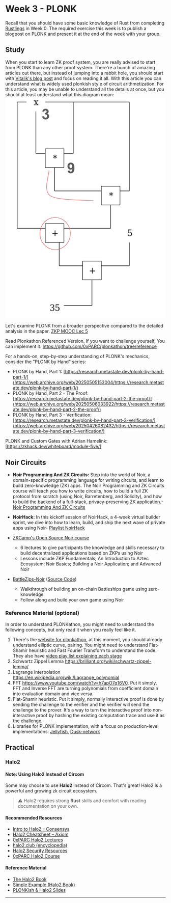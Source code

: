 # Week 3 - PLONK

Recall that you should have some basic knowledge of Rust from completing [Rustlings](https://rustlings.cool/) in Week 0. The required exercise this week is to publish a blogpost on PLONK and present it at the end of the week with your group.

## Study

When you start to learn ZK proof system, you are really advised to start from PLONK than any other proof system. There're a bunch of amazing articles out there, but instead of jumping into a rabbit hole, you should start with [Vitalik's blog post](https://vitalik.eth.limo/general/2019/09/22/plonk.html) and focus on reading it all.
With this article you can understand what is widely used plonkish style of circuit arithmetization. For this article, you may be unable to understand all the details at once, but you should at least understand what this diagram mean:
![Vitalik's circuit](./assets/vitalik-circuit.png)

Let's examine PLONK from a broader perspective compared to the detailed analysis in the paper. [ZKP MOOC Lec 5](https://www.youtube.com/watch?v=A0oZVEXav24)

Read Plonkathon Referenced Version. If you want to challenge yourself, You can implement it.
https://github.com/0xPARC/plonkathon/tree/reference

For a hands-on, step-by-step understanding of PLONK's mechanics, consider the "PLONK by Hand" series:
- PLONK by Hand, Part 1: [https://research.metastate.dev/plonk-by-hand-part-1/](https://web.archive.org/web/20250505153004/https://research.metastate.dev/plonk-by-hand-part-1/)
- PLONK by Hand, Part 2 - The Proof: [https://research.metastate.dev/plonk-by-hand-part-2-the-proof/](https://web.archive.org/web/20250506033922/https://research.metastate.dev/plonk-by-hand-part-2-the-proof/)
- PLONK by Hand, Part 3 - Verification: [https://research.metastate.dev/plonk-by-hand-part-3-verification/](https://web.archive.org/web/20250426082432/https://research.metastate.dev/plonk-by-hand-part-3-verification/)

PLONK and Custom Gates with Adrian Hamelink: [https://zkhack.dev/whiteboard/module-five/]

## Noir Circuits

- **Noir Programming And ZK Circuits:** Step into the world of Noir, a domain-specific programming language for writing circuits, and learn to build zero-knowledge (ZK) apps. The Noir Programming and ZK Circuits course will teach you how to write circuits, how to build a full ZK protocol from scratch (using Noir, Barretenberg, and Solidity), and how to build the backend of a full-stack, privacy-preserving ZK application.-[Noir Programming And ZK Circuits](https://updraft.cyfrin.io/courses/noir-programming-and-zk-circuits)
  
- **NoirHack:** In this kickoff session of NoirHack, a 4-week virtual builder sprint, we dive into how to learn, build, and ship the next wave of private apps using Noir- [Playlist NoirHack](https://www.youtube.com/playlist?list=PLabpoAlaCBY0tlBYmY3Wa8PGEIxIdalWa)

- [ZKCamp's Open Source Noir course](https://github.com/ZKCamp/aztec-noir-course)
  - 6 lectures to give participants the knowledge and skills necessary to build decentralized applications based on ZKPs using Noir
  - Lessons include ZKP Fundamentals; An Introduction to Aztec Ecosystem; Noir Basics; Building a Noir Application; and Advanced Noir
- [BattleZips-Noir](https://www.youtube.com/playlist?list=PLWACGbvIsEgnR2aUCr9i-PpmTVhF5Zuik) ([Source Code](https://github.com/BattleZips/BattleZips-Noir))
  - Walkthrough of building an on-chain Battleships game using zero-knowledge
  - Follow along and build your own game using Noir

### Reference Material (optional)

In order to understand PLONKathon, you might need to understand the following concepts, but only read it when you really feel like it.

1. There's the [website for plonkathon](https://plonkathon.com/), at this moment, you should already understand elliptic curve, pairing. You might need to understand Fiat-Shamir heuristic and Fast Fourier Transform to understand the code. They also have [video play list explaining each stage](https://www.youtube.com/playlist?list=PLNK7oFq6eaEzHNYHpQ_zbgPEBDhLmyfFb)
2. Schwartz Zippel Lemma https://brilliant.org/wiki/schwartz-zippel-lemma/
3. Lagrange interpolation https://en.wikipedia.org/wiki/Lagrange_polynomial
4. FFT https://www.youtube.com/watch?v=h7apO7q16V0. Put it simply, FFT and Inverse FFT are turning polynomials from coefficient domain into evaluation domain and vice versa.
5. Fiat-Shamir heuristic. Put it simply, normally interactive proof is done by sending the challenge to the verifier and the verifier will send the challenge to the prover. It's a way to turn the interactive proof into non-interactive proof by hashing the existing computation trace and use it as the challenge. 
6. Libraries for PLONK implementation, with a focus on production-level implementations: [Jellyfish](https://github.com/EspressoSystems/jellyfish), [Dusk-network](https://github.com/dusk-network/plonk)

## Practical
### Halo2

#### Note: Using Halo2 Instead of Circom

Some may choose to use **Halo2** instead of Circom. That's great! Halo2 is a powerful and growing zk circuit ecosystem.

> ⚠️ Halo2 requires strong **Rust** skills and comfort with reading documentation on your own.

#### Recommended Resources

- [Intro to Halo2 – Consensys](https://consensys.io/diligence/blog/2023/07/endeavors-into-the-zero-knowledge-halo2-proving-system/)
- [Halo2 Cheatsheet – Axiom](https://hackmd.io/@axiom/HyoXzD7Zh)
- [0xPARC Halo2 Lectures](https://learn.0xparc.org/materials/halo2/learning-group-1/introduction)
- [halo2.club (encyclopedia)](https://halo2.club/)
- [Halo2 Security Resources](https://halo2.zksecurity.xyz/)
- [0xPARC Halo2 Course](https://learn.0xparc.org/halo2/)

#### Reference Material

- [The Halo2 Book](https://zcash.github.io/halo2/)
- [Simple Example (Halo2 Book)](https://zcash.github.io/halo2/user/simple-example.html)
- [PLONKish & Halo2 Slides](https://docs.google.com/presentation/d/1UpMo2Ze5iwzpwICPoKkeT04-xGFRp7ZzVPhgnidr-vs/edit#slide=id.p)
****